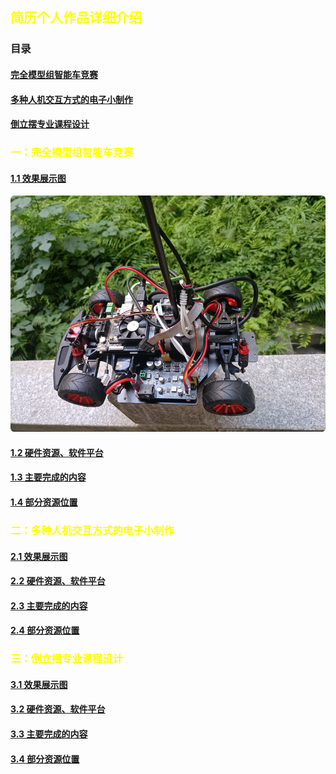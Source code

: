 ## <font color="yellow">简历个人作品详细介绍</font>
### <a name="目录"></a>目录

#### [完全模型组智能车竞赛](#第一部分)
#### [多种人机交互方式的电子小制作](#第二部分)
#### [倒立摆专业课程设计](#第三部分)

### <font color="yellow"><a name="第一部分"></a>一：完全模型组智能车竞赛</font>
#### [1.1 效果展示图](#1.1)
![GitHub Logo](/img/icar_1.png)
#### [1.2 硬件资源、软件平台](#1.2)
#### [1.3 主要完成的内容](#1.3)
#### [1.4 部分资源位置](#1.3)

### <font color="yellow"><a name="第二部分"></a>二：多种人机交互方式的电子小制作</font>
#### [2.1 效果展示图](#2.1)
#### [2.2 硬件资源、软件平台](#2.2)
#### [2.3 主要完成的内容](#2.3)
#### [2.4 部分资源位置](#2.3)

### <font color="yellow"><a name="第三部分"></a>三：倒立摆专业课程设计</font>
#### [3.1 效果展示图](#3.1)
#### [3.2 硬件资源、软件平台](#3.2)
#### [3.3 主要完成的内容](#3.3)
#### [3.4 部分资源位置](#3.3)
